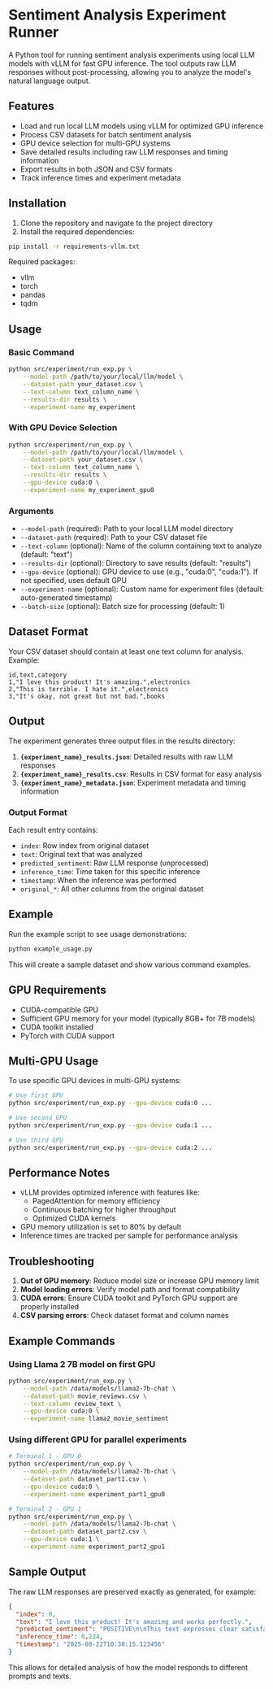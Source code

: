 # Sentiment Analysis Experiment Runner

A Python tool for running sentiment analysis experiments using local LLM models with vLLM for fast GPU inference. The tool outputs raw LLM responses without post-processing, allowing you to analyze the model's natural language output.

## Features

- Load and run local LLM models using vLLM for optimized GPU inference
- Process CSV datasets for batch sentiment analysis
- GPU device selection for multi-GPU systems
- Save detailed results including raw LLM responses and timing information
- Export results in both JSON and CSV formats
- Track inference times and experiment metadata

## Installation

1. Clone the repository and navigate to the project directory
2. Install the required dependencies:

```bash
pip install -r requirements-vllm.txt
```

Required packages:
- vllm
- torch
- pandas
- tqdm

## Usage

### Basic Command

```bash
python src/experiment/run_exp.py \
    --model-path /path/to/your/local/llm/model \
    --dataset-path your_dataset.csv \
    --text-column text_column_name \
    --results-dir results \
    --experiment-name my_experiment
```

### With GPU Device Selection

```bash
python src/experiment/run_exp.py \
    --model-path /path/to/your/local/llm/model \
    --dataset-path your_dataset.csv \
    --text-column text_column_name \
    --results-dir results \
    --gpu-device cuda:0 \
    --experiment-name my_experiment_gpu0
```

### Arguments

- `--model-path` (required): Path to your local LLM model directory
- `--dataset-path` (required): Path to your CSV dataset file
- `--text-column` (optional): Name of the column containing text to analyze (default: "text")
- `--results-dir` (optional): Directory to save results (default: "results")
- `--gpu-device` (optional): GPU device to use (e.g., "cuda:0", "cuda:1"). If not specified, uses default GPU
- `--experiment-name` (optional): Custom name for experiment files (default: auto-generated timestamp)
- `--batch-size` (optional): Batch size for processing (default: 1)

## Dataset Format

Your CSV dataset should contain at least one text column for analysis. Example:

```csv
id,text,category
1,"I love this product! It's amazing.",electronics
2,"This is terrible. I hate it.",electronics
3,"It's okay, not great but not bad.",books
```

## Output

The experiment generates three output files in the results directory:

1. **`{experiment_name}_results.json`**: Detailed results with raw LLM responses
2. **`{experiment_name}_results.csv`**: Results in CSV format for easy analysis
3. **`{experiment_name}_metadata.json`**: Experiment metadata and timing information

### Output Format

Each result entry contains:
- `index`: Row index from original dataset
- `text`: Original text that was analyzed
- `predicted_sentiment`: Raw LLM response (unprocessed)
- `inference_time`: Time taken for this specific inference
- `timestamp`: When the inference was performed
- `original_*`: All other columns from the original dataset

## Example

Run the example script to see usage demonstrations:

```bash
python example_usage.py
```

This will create a sample dataset and show various command examples.

## GPU Requirements

- CUDA-compatible GPU
- Sufficient GPU memory for your model (typically 8GB+ for 7B models)
- CUDA toolkit installed
- PyTorch with CUDA support

## Multi-GPU Usage

To use specific GPU devices in multi-GPU systems:

```bash
# Use first GPU
python src/experiment/run_exp.py --gpu-device cuda:0 ...

# Use second GPU
python src/experiment/run_exp.py --gpu-device cuda:1 ...

# Use third GPU
python src/experiment/run_exp.py --gpu-device cuda:2 ...
```

## Performance Notes

- vLLM provides optimized inference with features like:
  - PagedAttention for memory efficiency
  - Continuous batching for higher throughput
  - Optimized CUDA kernels
- GPU memory utilization is set to 80% by default
- Inference times are tracked per sample for performance analysis

## Troubleshooting

1. **Out of GPU memory**: Reduce model size or increase GPU memory limit
2. **Model loading errors**: Verify model path and format compatibility
3. **CUDA errors**: Ensure CUDA toolkit and PyTorch GPU support are properly installed
4. **CSV parsing errors**: Check dataset format and column names

## Example Commands

### Using Llama 2 7B model on first GPU
```bash
python src/experiment/run_exp.py \
    --model-path /data/models/llama2-7b-chat \
    --dataset-path movie_reviews.csv \
    --text-column review_text \
    --gpu-device cuda:0 \
    --experiment-name llama2_movie_sentiment
```

### Using different GPU for parallel experiments
```bash
# Terminal 1 - GPU 0
python src/experiment/run_exp.py \
    --model-path /data/models/llama2-7b-chat \
    --dataset-path dataset_part1.csv \
    --gpu-device cuda:0 \
    --experiment-name experiment_part1_gpu0

# Terminal 2 - GPU 1
python src/experiment/run_exp.py \
    --model-path /data/models/llama2-7b-chat \
    --dataset-path dataset_part2.csv \
    --gpu-device cuda:1 \
    --experiment-name experiment_part2_gpu1
```

## Sample Output

The raw LLM responses are preserved exactly as generated, for example:

```json
{
  "index": 0,
  "text": "I love this product! It's amazing and works perfectly.",
  "predicted_sentiment": "POSITIVE\n\nThis text expresses clear satisfaction and enthusiasm about the product, using positive language like 'love', 'amazing', and 'perfectly'.",
  "inference_time": 0.234,
  "timestamp": "2025-08-22T10:30:15.123456"
}
```

This allows for detailed analysis of how the model responds to different prompts and texts.
